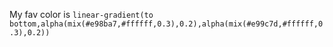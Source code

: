 My fav color is
`
linear-gradient(to bottom,alpha(mix(#e98ba7,#ffffff,0.3),0.2),alpha(mix(#e99c7d,#ffffff,0.3),0.2))
`
